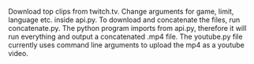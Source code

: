 Download top clips from twitch.tv. Change arguments for game, limit, language etc. inside api.py. To download and concatenate the files, run concatenate.py. The python program imports from api.py, therefore it will run everything and output a concatenated .mp4 file. The youtube.py file currently uses command line arguments to upload the mp4 as a youtube video.
